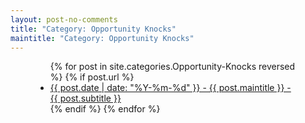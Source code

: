 ```yaml
---
layout: post-no-comments
title: "Category: Opportunity Knocks"
maintitle: "Category: Opportunity Knocks"
---
```


<figure class="fig3">
<div class="CardLayout">
<div class="CardItem">
<ul>
  {% for post in site.categories.Opportunity-Knocks reversed %}
    {% if post.url %}
        <li><a href="{{ post.url }}">{{ post.date | date: "%Y-%m-%d" }} - {{ post.maintitle }} - {{ post.subtitle }}</a></li>
    {% endif %}
  {% endfor %}
</ul>
</div>
</div>
</figure>
